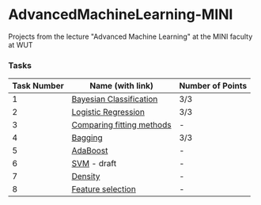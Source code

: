 # AdvancedMachineLearning-MINI
Projects from the lecture "Advanced Machine Learning" at the MINI faculty at WUT

### Tasks
| Task Number | Name (with link)                                                                 | Number of Points |
|-------------|----------------------------------------------------------------------------------|------------------|
| 1           | [Bayesian Classification](https://github.com/LJaremek/AdvancedMachineLearning-MINI/tree/main/task_1)  | 3/3 |
| 2           | [Logistic Regression](https://github.com/LJaremek/AdvancedMachineLearning-MINI/tree/main/task_2)      | 3/3 |
| 3           | [Comparing fitting methods](https://github.com/LJaremek/AdvancedMachineLearning-MINI/tree/main/task_3)| - |
| 4           | [Bagging](https://github.com/LJaremek/AdvancedMachineLearning-MINI/tree/main/task_4)                  | 3/3 |
| 5           | [AdaBoost](https://github.com/LJaremek/AdvancedMachineLearning-MINI/tree/main/task_5)                 | - |
| 6           | [SVM](https://github.com/LJaremek/AdvancedMachineLearning-MINI/tree/main/task_6) - draft              | - |
| 7           | [Density](https://github.com/LJaremek/AdvancedMachineLearning-MINI/tree/main/task_7)                  | - |
| 8           | [Feature selection](https://github.com/LJaremek/AdvancedMachineLearning-MINI/tree/main/task_8)        | - |
